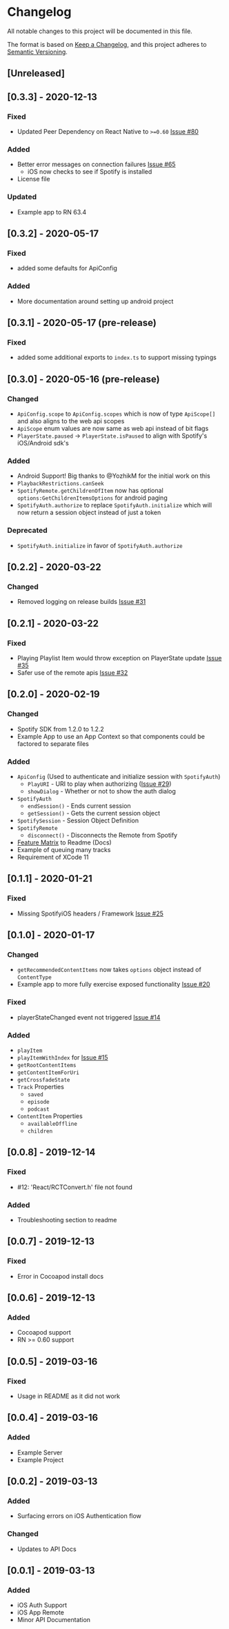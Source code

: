 # Changelog
All notable changes to this project will be documented in this file.

The format is based on [Keep a Changelog](https://keepachangelog.com/en/1.0.0/),
and this project adheres to [Semantic Versioning](https://semver.org/spec/v2.0.0.html).
## [Unreleased]

## [0.3.3] - 2020-12-13
### Fixed
- Updated Peer Dependency on React Native to `>=0.60` [Issue #80](https://github.com/cjam/react-native-spotify-remote/issues/80)
### Added
- Better error messages on connection failures  [Issue #65](https://github.com/cjam/react-native-spotify-remote/issues/65)
    - iOS now checks to see if Spotify is installed
- License file
### Updated
- Example app to RN 63.4

## [0.3.2] - 2020-05-17
### Fixed
- added some defaults for ApiConfig

### Added
- More documentation around setting up android project

## [0.3.1] - 2020-05-17 (pre-release)
### Fixed
- added some additional exports to `index.ts` to support missing typings

## [0.3.0] - 2020-05-16 (pre-release)
### Changed
 - `ApiConfig.scope` to `ApiConfig.scopes` which is now of type `ApiScope[]` and also aligns to the web api scopes
 - `ApiScope` enum values are now same as web api instead of bit flags
 - `PlayerState.paused` -> `PlayerState.isPaused` to align with Spotify's iOS/Android sdk's

### Added
 - Android Support! Big thanks to @YozhikM for the initial work on this
 - `PlaybackRestrictions.canSeek`
 - `SpotifyRemote.getChildrenOfItem` now has optional `options:GetChildrenItemsOptions` for android paging
 - `SpotifyAuth.authorize` to replace `SpotifyAuth.initialize` which will now return a session object instead of just a token

### Deprecated
- `SpotifyAuth.initialize` in favor of `SpotifyAuth.authorize`


## [0.2.2] - 2020-03-22
### Changed
- Removed logging on release builds [Issue #31](https://github.com/cjam/react-native-spotify-remote/issues/31)

## [0.2.1] - 2020-03-22
### Fixed
- Playing Playlist Item would throw exception on PlayerState update [Issue #35](https://github.com/cjam/react-native-spotify-remote/issues/35)
- Safer use of the remote apis [Issue #32](https://github.com/cjam/react-native-spotify-remote/issues/32)

## [0.2.0] - 2020-02-19
### Changed
- Spotify SDK from 1.2.0 to 1.2.2
- Example App to use an App Context so that components could be factored to separate files
### Added
- `ApiConfig` (Used to authenticate and initialize session with `SpotifyAuth`)
    - `PlayURI` - URI to play when authorizing ([Issue #29](https://github.com/cjam/react-native-spotify-remote/issues/29))
    - `showDialog` - Whether or not to show the auth dialog
- `SpotifyAuth`
    - `endSession()` - Ends current session
    - `getSession()` - Gets the current session object
- `SpotifySession` - Session Object Definition
- `SpotifyRemote`
    - `disconnect()` - Disconnects the Remote from Spotify
- [Feature Matrix](./README.md#Features) to Readme (Docs)
- Example of queuing many tracks
- Requirement of XCode 11

## [0.1.1] - 2020-01-21
### Fixed
- Missing SpotifyiOS headers / Framework [Issue #25](https://github.com/cjam/react-native-spotify-remote/issues/25)

## [0.1.0] - 2020-01-17
### Changed
- `getRecommendedContentItems` now takes `options` object instead of `ContentType`
- Example app to more fully exercise exposed functionality [Issue #20](https://github.com/cjam/react-native-spotify-remote/issues/20)
### Fixed
- playerStateChanged event not triggered [Issue #14](https://github.com/cjam/react-native-spotify-remote/issues/14)
### Added
- `playItem`
- `playItemWithIndex` for [Issue #15](https://github.com/cjam/react-native-spotify-remote/issues/15)
- `getRootContentItems`
- `getContentItemForUri`
- `getCrossfadeState`
- `Track` Properties
    - `saved`
    - `episode`
    - `podcast`
- `ContentItem` Properties
    - `availableOffline`
    - `children`

## [0.0.8] - 2019-12-14
### Fixed 
- #12: 'React/RCTConvert.h' file not found
### Added
- Troubleshooting section to readme

## [0.0.7] - 2019-12-13
### Fixed
- Error in Cocoapod install docs

## [0.0.6] - 2019-12-13
### Added
- Cocoapod support
- RN >= 0.60 support

## [0.0.5] - 2019-03-16
### Fixed
- Usage in README as it did not work

## [0.0.4] - 2019-03-16
### Added
- Example Server
- Example Project

## [0.0.2] - 2019-03-13
### Added
- Surfacing errors on iOS Authentication flow
### Changed
- Updates to API Docs

## [0.0.1] - 2019-03-13
### Added
- iOS Auth Support
- iOS App Remote
- Minor API Documentation